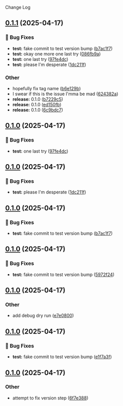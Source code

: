 Change Log
<a name="0.1.1"></a>
## [0.1.1](https://www.github.com/emesinae/AetherSenseRedux/releases/tag/v0.1.1) (2025-04-17)

### 🐛 Bug Fixes

* **test:** fake commit to test version bump ([b7ac1f7](https://www.github.com/emesinae/AetherSenseRedux/commit/b7ac1f726dbf703aa0f5e58349fb97feb0aad18c))
* **test:** okay one more one last try ([086fb9a](https://www.github.com/emesinae/AetherSenseRedux/commit/086fb9a21334fb2d89e305676a0c08dd484e9444))
* **test:** one last try ([97fe4dc](https://www.github.com/emesinae/AetherSenseRedux/commit/97fe4dcf9b3d729edf4b5e7fa5881c2b6a2741fa))
* **test:** please I'm desperate ([1dc211f](https://www.github.com/emesinae/AetherSenseRedux/commit/1dc211f57b655824cf202927cdfec980849f14ab))

### Other

* hopefully fix tag name ([b6e129b](https://www.github.com/emesinae/AetherSenseRedux/commit/b6e129b678f502d9fe1871a4d77c9322d64d819c))
* I swear if this is the issue I'mma be mad ([624382a](https://www.github.com/emesinae/AetherSenseRedux/commit/624382ac5d161b6f803196d53c0b7332c24b82a3))
* **release:** 0.1.0 ([b7229c5](https://www.github.com/emesinae/AetherSenseRedux/commit/b7229c5c7b5eea1149387e9f6f9bcbb41df39625))
* **release:** 0.1.0 ([ed150fb](https://www.github.com/emesinae/AetherSenseRedux/commit/ed150fb1946239ba47aa1e2c598fbaad79dda54e))
* **release:** 0.1.0 ([6c9bdc7](https://www.github.com/emesinae/AetherSenseRedux/commit/6c9bdc7a27b7dea656377a2607b67ee1c58e9d82))

<a name="0.1.0"></a>
## [0.1.0](https://www.github.com/emesinae/AetherSenseRedux/releases/tag/v0.1.0) (2025-04-17)

### 🐛 Bug Fixes

* **test:** one last try ([97fe4dc](https://www.github.com/emesinae/AetherSenseRedux/commit/97fe4dcf9b3d729edf4b5e7fa5881c2b6a2741fa))

<a name="0.1.0"></a>
## [0.1.0](https://www.github.com/emesinae/AetherSenseRedux/releases/tag/v0.1.0) (2025-04-17)

### 🐛 Bug Fixes

* **test:** please I'm desperate ([1dc211f](https://www.github.com/emesinae/AetherSenseRedux/commit/1dc211f57b655824cf202927cdfec980849f14ab))

<a name="0.1.0"></a>
## [0.1.0](https://www.github.com/emesinae/AetherSenseRedux/releases/tag/v0.1.0) (2025-04-17)

### 🐛 Bug Fixes

* **test:** fake commit to test version bump ([b7ac1f7](https://www.github.com/emesinae/AetherSenseRedux/commit/b7ac1f726dbf703aa0f5e58349fb97feb0aad18c))

<a name="0.1.0"></a>
## [0.1.0](https://www.github.com/emesinae/AetherSenseRedux/releases/tag/v0.1.0) (2025-04-17)

### 🐛 Bug Fixes

* **test:** fake commit to test version bump ([5972f24](https://www.github.com/emesinae/AetherSenseRedux/commit/5972f24058dc760890166792cb4f8c5c2ba2fed0))

<a name="0.1.0"></a>
## [0.1.0](https://www.github.com/emesinae/AetherSenseRedux/releases/tag/v0.1.0) (2025-04-17)

### Other

* add debug dry run ([e7e0800](https://www.github.com/emesinae/AetherSenseRedux/commit/e7e080029a40bd5e5f5ab87461eb8de956010260))

<a name="0.1.0"></a>
## [0.1.0](https://www.github.com/emesinae/AetherSenseRedux/releases/tag/v0.1.0) (2025-04-17)

### 🐛 Bug Fixes

* **test:** fake commit to test version bump ([e1f7a3f](https://www.github.com/emesinae/AetherSenseRedux/commit/e1f7a3f099cacdf298fef939d883f0b85ea494b8))

<a name="0.1.0"></a>
## [0.1.0](https://www.github.com/emesinae/AetherSenseRedux/releases/tag/v0.1.0) (2025-04-17)

### Other

* attempt to fix version step ([6f7e388](https://www.github.com/emesinae/AetherSenseRedux/commit/6f7e388b48739219ae96f2d818095c806e0fcf2f))

